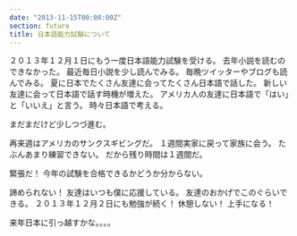 ```yaml
---
date: "2013-11-15T00:00:00Z"
section: future
title: 日本語能力試験について
---
```


２０１３年１２月１日にもう一度日本語能力試験を受ける。
去年小説を読むのできなかった。
最近毎日小説を少し読んでみる。
毎晩ツイッターやブログも読んでみる。
夏に日本でたくさん友達に会ってたくさん日本語で話した。
新しい友達に会って日本語で話す時機が増えた。
アメリカ人の友達に日本語で「はい」と「いいえ」と言う。
時々日本語で考える。

まだまだけど少しつづ進む。

再来週はアメリカのサンクスギビングだ。
１週間実家に戻って家族に会う。
たぶんあまり練習できない。
だから残り時間は１週間だ。

緊張だ！
今年の試験を合格できるかどうか分からない。

諦められない！
友達はいつも僕に応援している。
友達のおかげでこのぐらいできる。
２０１３年１２月２日にも勉強が続く！
休憩しない！
上手になる！

来年日本に引っ越すかな。。。。
